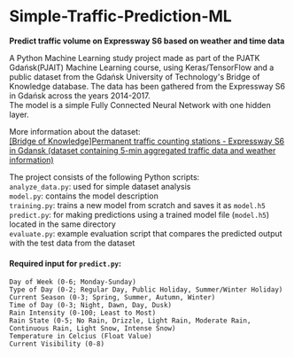 # Simple-Traffic-Prediction-ML
**Predict traffic volume on Expressway S6 based on weather and time data**

A Python Machine Learning study project made as part of the PJATK Gdańsk(PJAIT) Machine Learning course, using Keras/TensorFlow and a public dataset from the Gdańsk University of Technology's Bridge of Knowledge database. The data has been gathered from the Expressway S6 in Gdańsk across the years 2014-2017.  
The model is a simple Fully Connected Neural Network with one hidden layer.  

More information about the dataset:  
[[Bridge of Knowledge]Permanent traffic counting stations - Expressway S6 in Gdansk (dataset containing 5-min aggregated traffic data and weather information)](https://mostwiedzy.pl/en/open-research-data/permanent-traffic-counting-stations-expressway-s6-in-gdansk-dataset-containing-5-min-aggregated-traf,923120743943369-0)  

The project consists of the following Python scripts:  
```analyze_data.py```: used for simple dataset analysis  
```model.py```: contains the model description  
```training.py```: trains a new model from scratch and saves it as ```model.h5```
```predict.py```: for making predictions using a trained model file (```model.h5```) located in the same directory  
```evaluate.py```: example evaluation script that compares the predicted output with the test data from the dataset  




#### Required input for ```predict.py```:

```Hour of Day (0-23; 24-Hour Time Format)
Day of Week (0-6; Monday-Sunday)
Type of Day (0-2; Regular Day, Public Holiday, Summer/Winter Holiday)
Current Season (0-3; Spring, Summer, Autumn, Winter)
Time of Day (0-3; Night, Dawn, Day, Dusk)
Rain Intensity (0-100; Least to Most)
Rain State (0-5; No Rain, Drizzle, Light Rain, Moderate Rain, Continuous Rain, Light Snow, Intense Snow)
Temperature in Celcius (Float Value)
Current Visibility (0-8)

